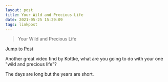 ```yaml
---
layout: post
title: Your Wild and Precious Life
date: 2021-05-25 15:29:09
tags: linkpost
---
```


> Your Wild and Precious Life

[Jump to Post](https://kottke.org/21/05/your-wild-and-precious-life)

Another great video find by Kottke, what are you going to do with your one "wild and precious life"? 

The days are long but the years are short. 